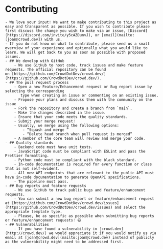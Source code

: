 # Contributing  
	- We love your input! We want to make contributing to this project as easy and transparent as possible. If you wish to contribute please first discuss the change you wish to make via an issue, [Discord](https://discord.com/invite/y5cAZDunvJ), or [email](mailto:[joan@crowd.dev]) with us.  
	- If you do not know on what to contribute, please send us a small overview of your experience and optionally what you would like to learn. We will get back to you as soon as possible with proposed issues.  
	- ## We develop with GitHub  
		- We use GitHub to host code, track issues and make feature requests. The official repository can be found on [https://github.com/CrowdDotDev/crowd.dev/](https://github.com/CrowdDotDev/crowd.dev/).  
	- ## The pull request process  
		- Open a new Feature/Enhancement request or Bug report issue by selecting the corresponding  
		   type when creating an issue or commenting on an existing issue.  
		- Propose your plans and discuss them with the community on the issue  
		- Fork the repository and create a branch from `main`.  
		- Make the changes described in the issue.  
		- Ensure that your code meets the quality standards.  
		- Submit your merge request!  
		- Usually, we merge using the following options:  
			- “Squash and merge ”  
			- “Delete head branch when pull request is merged”  
		- A member of the core team will review and merge your code.  
	- ## Quality standards  
		- Backend code must have unit tests.  
		- JavaScript code must be compliant with ESLint and pass the Prettier formatting.  
		- Python code must be compliant with the black standard.  
		- In-code documentation is required for every function or class that is not self-evident.  
		- All new API endpoints that are relevant to the public API must have in-code documentation to generate OpenAPI specifications.  
		- The pipeline must pass.  
	- ## Bug reports and feature requests  
		- We use GitHub to track public bugs and feature/enhancement requests.  
		- You can submit a new bug report or feature/enhancement request at [https://github.com/CrowdDotDev/crowd.dev/issues](https://github.com/CrowdDotDev/crowd.dev/issues) and select the appropriate template type.  
		- Please, be as specific as possible when submitting bug reports or feature/enhancement requests! 😃  
	- ## Vulnerabilities  
		- If you have found a vulnerability in [crowd.dev](http://crowd.dev/) we would appreciate it if you would notify us via email at [joan@crowd.dev](mailto:joan@crowd.dev) instead of publicly as the vulnerability might need to be addressed first.  
